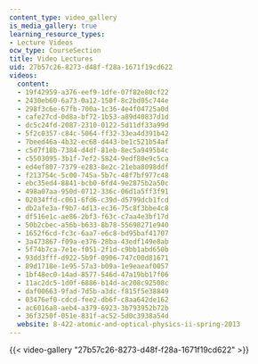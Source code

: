 ```yaml
---
content_type: video_gallery
is_media_gallery: true
learning_resource_types:
- Lecture Videos
ocw_type: CourseSection
title: Video Lectures
uid: 27b57c26-8273-d48f-f28a-1671f19cd622
videos:
  content:
  - 19f42959-a376-eef9-1dfe-07f82e80cf22
  - 2430eb60-6a73-0a12-150f-8c2bd05c744e
  - 298f3c6e-67fb-700a-1c36-4e4f04725a0d
  - cafe27cd-0d8a-bf72-1b53-a89d40837d1d
  - dc5c24fd-2087-2310-0122-5d11df33a99d
  - 5f2c0357-c84c-5064-ff32-33ea4d391b42
  - 7beed46a-4b32-ec68-d443-be1c521b54af
  - c5d7f18b-7384-d4df-81eb-8ec5a9495b4c
  - c5503095-3b1f-7ef2-5824-9edf80e9c5ca
  - ed4ef807-7379-e283-8e2c-21eba8098ddf
  - f213754c-5c00-745a-5b7c-48f7bf977c48
  - ebc35ed4-8841-bcb0-6fd4-9e2875b2a50c
  - 498a07aa-950d-0712-336c-06d1a5ff3f91
  - 02034ffd-c061-6fd6-c39d-d5799dcb1fcd
  - db2afe3a-f9b7-4d13-ec36-75c8f3bbe4c8
  - df516e1c-ae86-2bf3-f63c-c7aa4e3bf17d
  - 50b2cbec-a56b-b633-8b78-55698271e940
  - 1652f6cd-fc3c-6aa7-e6c8-bd95baf41707
  - 3a473867-f09a-e376-28ba-43edf149e8ab
  - 5f74b7ca-7e1e-f051-2f1d-c9bb1abd650b
  - 93dd3fff-d922-5b9f-0906-747c00d81671
  - 89d1718e-1e95-57a3-b09a-1e9eaeaf0057
  - 1bf48ec0-14ad-8577-546d-47a19bb17f06
  - 11ac2dc5-1d0f-6886-b14d-ac208c92508c
  - daf00663-9fad-7d5b-a3dc-f815f5e38849
  - 03476ef0-cdcd-fee2-db6f-c8aa642de162
  - ac6016a8-aeb4-a379-6923-3b793952b72b
  - 36f3250f-051e-831f-ac52-5d0c3938a54d
  website: 8-422-atomic-and-optical-physics-ii-spring-2013
---
```



{{< video-gallery "27b57c26-8273-d48f-f28a-1671f19cd622" >}}


